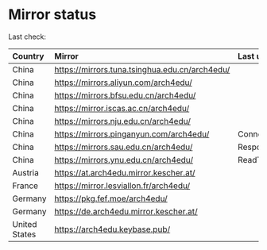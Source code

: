 <script src="./time.js"></script>
# Mirror status
Last check: <script type="text/javascript">localize(1671074712.2560754);</script>

|Country|Mirror|Last update|
|:------|:-----|:----------|
|China|https://mirrors.tuna.tsinghua.edu.cn/arch4edu/|<script type="text/javascript">localize(1671042795);</script>|
|China|https://mirrors.aliyun.com/arch4edu/|<script type="text/javascript">localize(1670999960);</script>|
|China|https://mirrors.bfsu.edu.cn/arch4edu/|<script type="text/javascript">localize(1671042795);</script>|
|China|https://mirror.iscas.ac.cn/arch4edu/|<script type="text/javascript">localize(1671042795);</script>|
|China|https://mirrors.nju.edu.cn/arch4edu/|<script type="text/javascript">localize(1670999960);</script>|
|China|https://mirrors.pinganyun.com/arch4edu/|ConnectTimeout|
|China|https://mirrors.sau.edu.cn/arch4edu/|Response 500|
|China|https://mirrors.ynu.edu.cn/arch4edu/|ReadTimeout|
|Austria|https://at.arch4edu.mirror.kescher.at/|<script type="text/javascript">localize(1671042795);</script>|
|France|https://mirror.lesviallon.fr/arch4edu/|<script type="text/javascript">localize(1671042795);</script>|
|Germany|https://pkg.fef.moe/arch4edu/|<script type="text/javascript">localize(1671042795);</script>|
|Germany|https://de.arch4edu.mirror.kescher.at/|<script type="text/javascript">localize(1671042795);</script>|
|United States|https://arch4edu.keybase.pub/|<script type="text/javascript">localize(1670999960);</script>|

<script src="./tablefilter/tablefilter.js"></script>
<script src="./table.js"></script>